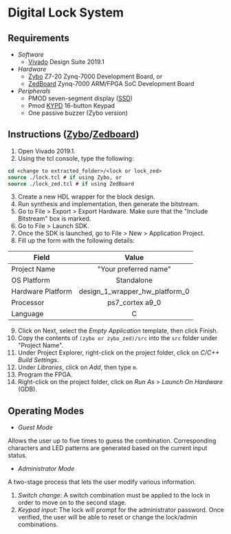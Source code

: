 # Digital Lock System

## Requirements
* _Software_
  * [Vivado] Design Suite 2019.1
* _Hardware_
  * [Zybo] Z7-20 Zynq-7000 Development Board, or
  * [ZedBoard] Zynq-7000 ARM/FPGA SoC Development Board
* _Peripherals_
  * PMOD seven-segment display ([SSD])
  * Pmod [KYPD] 16-button Keypad
  * One passive buzzer (Zybo version)
  
## Instructions ([Zybo][1]/[Zedboard][2])
1. Open Vivado 2019.1.
2. Using the tcl console, type the following:
```tcl
cd <change to extracted_folder>/<lock or lock_zed>
source ./lock.tcl # if using Zybo, or
source ./lock_zed.tcl # if using ZedBoard
```
3. Create a new HDL wrapper for the block design.
4. Run synthesis and implementation, then generate the bitstream.
5. Go to File &gt; Export &gt; Export Hardware. Make sure that the "Include Bitstream" box is marked.
6. Go to File &gt; Launch SDK.
7. Once the SDK is launched, go to File &gt; New &gt; Application Project.
8. Fill up the form with the following details:

Field | Value
--- | :---:
Project Name | "Your preferred name"
OS Platform | Standalone
Hardware Platform | design_1_wrapper_hw_platform_0 
Processor | ps7_cortex a9_0
Language | C

9. Click on Next, select the _Empty_ _Application_ template, then click Finish.
10. Copy the contents of `(zybo or zybo_zed)/src` into the `src` folder under "Project Name". 
11. Under Project Explorer, right-click on the project folder, click on _C/C++_ _Build_ _Settings_.
12. Under _Libraries_, click on *Add*, then type `m`.
13. Program the FPGA.
14. Right-click on the project folder, click on _Run_ _As_ &gt; _Launch_ _On_ _Hardware_ (GDB).

## Operating Modes
* _Guest_ _Mode_  

Allows the user up to five times to guess the combination. Corresponding characters and LED patterns are generated based on the current input status.
* _Administrator_ _Mode_  

A two-stage process that lets the user modify various information.
1. *Switch* *change*: A switch combination must be applied to the lock in order to move on to the second stage. 
2. *Keypad* *input*: The lock will prompt for the administrator password. Once verified, the user will be able to reset or change the lock/admin combinations.


[Vivado]:
https://www.xilinx.com/support/download/index.html/content/xilinx/en/downloadNav/vivado-design-tools/archive.html
[Zybo]:
https://digilent.com/shop/zybo-z7-zynq-7000-arm-fpga-soc-development-board/
[ZedBoard]:
https://digilent.com/shop/zedboard-zynq-7000-arm-fpga-soc-development-board/
[SSD]:
https://digilent.com/reference/pmod/pmodssd/start
[KYPD]:
https://digilent.com/shop/pmod-kypd-16-button-keypad/
[1]:
https://www.google.com
[2]:
https://www.yahoo.com
